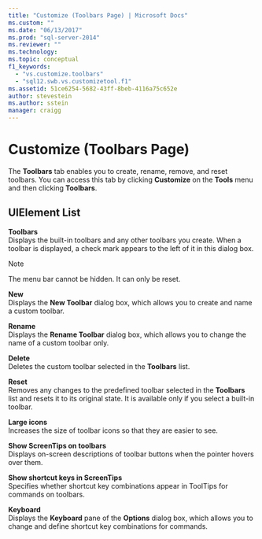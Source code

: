 ```yaml
---
title: "Customize (Toolbars Page) | Microsoft Docs"
ms.custom: ""
ms.date: "06/13/2017"
ms.prod: "sql-server-2014"
ms.reviewer: ""
ms.technology:
ms.topic: conceptual
f1_keywords: 
  - "vs.customize.toolbars"
  - "sql12.swb.vs.customizetool.f1"
ms.assetid: 51ce6254-5682-43ff-8beb-4116a75c652e
author: stevestein
ms.author: sstein
manager: craigg
---
```

# Customize (Toolbars Page)
  The **Toolbars** tab enables you to create, rename, remove, and reset toolbars. You can access this tab by clicking **Customize** on the **Tools** menu and then clicking **Toolbars**.  
  
## UIElement List  
 **Toolbars**  
 Displays the built-in toolbars and any other toolbars you create. When a toolbar is displayed, a check mark appears to the left of it in this dialog box.  
  
> [!NOTE]  
>  The menu bar cannot be hidden. It can only be reset.  
  
 **New**  
 Displays the **New Toolbar** dialog box, which allows you to create and name a custom toolbar.  
  
 **Rename**  
 Displays the **Rename Toolbar** dialog box, which allows you to change the name of a custom toolbar only.  
  
 **Delete**  
 Deletes the custom toolbar selected in the **Toolbars** list.  
  
 **Reset**  
 Removes any changes to the predefined toolbar selected in the **Toolbars** list and resets it to its original state. It is available only if you select a built-in toolbar.  
  
 **Large icons**  
 Increases the size of toolbar icons so that they are easier to see.  
  
 **Show ScreenTips on toolbars**  
 Displays on-screen descriptions of toolbar buttons when the pointer hovers over them.  
  
 **Show shortcut keys in ScreenTips**  
 Specifies whether shortcut key combinations appear in ToolTips for commands on toolbars.  
  
 **Keyboard**  
 Displays the **Keyboard** pane of the **Options** dialog box, which allows you to change and define shortcut key combinations for commands.  
  
  

